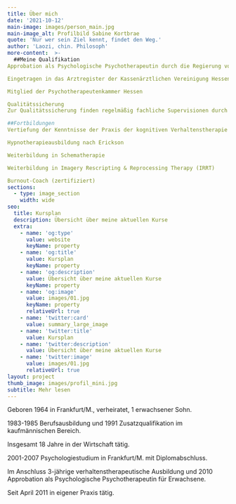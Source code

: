 ```yaml
---
title: Über mich
date: '2021-10-12'
main-image: images/person_main.jpg
main-image_alt: Profilbild Sabine Kortbrae
quote: 'Nur wer sein Ziel kennt, findet den Weg.'
author: 'Laozi, chin. Philosoph'
more-content:  >-
  ##Meine Qualifikation
Approbation als Psychologische Psychotherapeutin durch die Regierung von Hessen

Eingetragen in das Arztregister der Kassenärztlichen Vereinigung Hessen

Mitglied der Psychotherapeutenkammer Hessen

Qualitätssicherung
Zur Qualitätssicherung finden regelmäßig fachliche Supervisionen durch erfahrene verhaltenstherapeutische Supervisoren statt. Außerdem regelmäßige Teilnahme an Fortbildungen sowie einer Intervisionsgruppe.

##Fortbildungen
Vertiefung der Kenntnisse der Praxis der kognitiven Verhaltenstherapie

Hypnotherapieausbildung nach Erickson

Weiterbildung in Schematherapie

Weiterbildung in Imagery Rescripting & Reprocessing Therapy (IRRT)

Burnout-Coach (zertifiziert)
sections:
  - type: image_section
    width: wide
seo:
  title: Kursplan
  description: Übersicht über meine aktuellen Kurse
  extra:
    - name: 'og:type'
      value: website
      keyName: property
    - name: 'og:title'
      value: Kursplan
      keyName: property
    - name: 'og:description'
      value: Übersicht über meine aktuellen Kurse
      keyName: property
    - name: 'og:image'
      value: images/01.jpg
      keyName: property
      relativeUrl: true
    - name: 'twitter:card'
      value: summary_large_image
    - name: 'twitter:title'
      value: Kursplan
    - name: 'twitter:description'
      value: Übersicht über meine aktuellen Kurse
    - name: 'twitter:image'
      value: images/01.jpg
      relativeUrl: true
layout: project
thumb_image: images/profil_mini.jpg
subtitle: Mehr lesen
---
```

Geboren 1964 in Frankfurt/M., verheiratet, 1 erwachsener Sohn.

1983-1985 Berufsausbildung und 1991 Zusatzqualifikation im kaufmännischen Bereich.

Insgesamt 18 Jahre in der Wirtschaft tätig.

2001-2007 Psychologiestudium in Frankfurt/M. mit Diplomabschluss.

Im Anschluss 3-jährige verhaltenstherapeutische Ausbildung und 2010 Approbation als Psychologische Psychotherapeutin für Erwachsene.

Seit April 2011 in eigener Praxis tätig.

